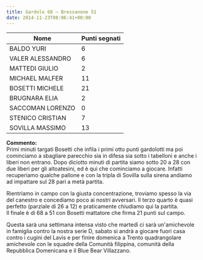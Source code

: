 ```yaml
---
title: Gardolo 68 – Bressanone 51
date: 2014-11-23T08:06:41+00:00
---
```

| **Nome** | **Punti segnati** |
| -------- | ----------------- |
| BALDO YURI | 6 |
| VALER ALESSANDRO | 6 |
| MATTEDI GIULIO | 2 |
| MICHAEL MALFER | 11 |
| BOSETTI MICHELE | 21 |
| BRUGNARA ELIA | 2 |
| SACCOMAN LORENZO | 0 |
| STENICO CRISTIAN | 7 |
| SOVILLA MASSIMO | 13 |

**Commento:**  
Primi minuti targati Bosetti che infila i primi otto punti gardolotti ma poi cominciamo a sbagliare parecchio sia in difesa sia sotto i tabelloni e anche i liberi non entrano. Dopo diciotto minuti di partita siamo sotto 20 a 28 con due liberi per gli altoatesini, ed è qui che cominciamo a giocare. Infatti recuperiamo qualche pallone e con la tripla di Sovilla sulla sirena andiamo ad impattare sul 28 pari a metà partita.

Rientriamo in campo con la giusta concentrazione, troviamo spesso la via del canestro e concediamo poco ai nostri avversari. Il terzo quarto è quasi perfetto (parziale di 26 a 12) e praticamente chiudiamo qui la partita.  
Il finale è di 68 a 51 con Bosetti mattatore che firma 21 punti sul campo.

Questa sarà una settimana intensa visto che martedì ci sarà un'amichevole in famiglia contro la nostra serie D, sabato si andrà a giocare fuori casa contro i cugini del Lavis e per finire domenica a Trento quadrangolare amichevole con le squadre della Comunità filippina, comunità della Repubblica Domenicana e il Blue Bear Villazzano.